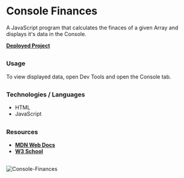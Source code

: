# Console Finances

A JavaScript program that calculates the finaces of a given Array and displays it's data in the Console.

[**Deployed Project**](https://kingporchy.github.io/Console-Finances/)

##
### Usage
To view displayed data, open Dev Tools and open the Console tab.

##
### Technologies / Languages
- HTML
- JavaScript

##
### Resources
- [**MDN Web Docs**](https://developer.mozilla.org/) 
- [**W3 School**](https://www.w3schools.com/)

 ##
![Console-Finances](https://kingporchy.github.io/Console-Finances/Console-Finances.png)
